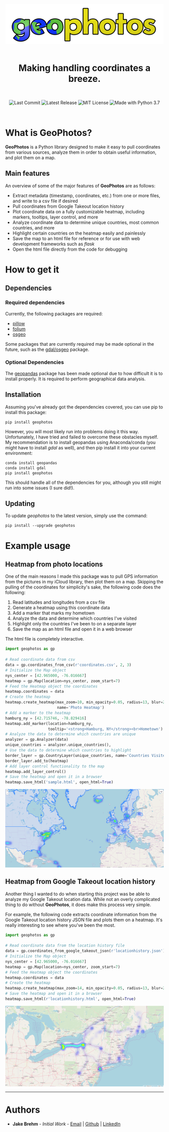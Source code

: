 <div align="center">
  <img src="https://github.com/jakebrehm/geophotos/blob/master/img/logo.png" alt=" GeoPhotos Logo"/>

  <br>
  <br>

  <h1>Making handling coordinates a breeze.</h1>

  <br>

  <img src="https://img.shields.io/github/last-commit/jakebrehm/geophotos?style=for-the-badge&color=blue" alt="Last Commit"></img>
  <img src="https://img.shields.io/pypi/v/geophotos?style=for-the-badge&color=default" alt="Latest Release"></img>
  <img src="https://img.shields.io/github/license/jakebrehm/geophotos?style=for-the-badge&color=blue" alt="MIT License"></img>
  <img src="https://img.shields.io/badge/Made%20With-Python%203.7-default.svg?style=for-the-badge&logo=Python" alt="Made with Python 3.7"></img>

  <br>
</div>


# What is **GeoPhotos**?

**GeoPhotos** is a Python library designed to make it easy to pull coordinates
from various sources, analyze them in order to obtain useful information, and
plot them on a map.

## Main features

An overview of some of the major features of **GeoPhotos** are as follows:

* Extract metadata (timestamp, coordinates, etc.) from one or more files, and
  write to a csv file if desired
* Pull coordinates from Google Takeout location history
* Plot coordinate data on a fully customizable heatmap, including markers,
  tooltips, layer control, and more
* Analyze coordinate data to determine unique countries, most common countries,
  and more
* Highlight certain countries on the heatmap easily and painlessly
* Save the map to an html file for reference or for use with web development
  frameworks such as *flask*
* Open the html file directly from the code for debugging

# How to get it

## Dependencies

### Required dependencies

Currently, the following packages are required:

* [pillow](https://github.com/python-pillow/Pillow)
* [folium](https://github.com/python-visualization/folium)
* [osgeo](https://github.com/OSGeo/gdal)

Some packages that are currently required may be made optional in the future,
such as the [gdal/osgeo](https://github.com/OSGeo/gdal) package.

### Optional Dependencies

The [geopandas](https://github.com/geopandas/geopandas) package has been made
optional due to how difficult it is to install properly. It is required to
perform geographical data analysis.

## Installation

Assuming you've already got the dependencies covered, you can use pip to install
this package:

```
pip install geophotos
```

However, you will most likely run into problems doing it this way.
Unfortunately, I have tried and failed to overcome these obstacles myself.
My recommendation is to install geopandas using Anaconda/conda (you might have
to install *gdal* as well), and then pip install it into your current environment:

```
conda install geopandas
conda install gdal
pip install geophotos
```

This should handle all of the dependencies for you, although you still might run
into some issues (I sure did!).

## Updating

To update *geophotos* to the latest version, simply use the command:

```
pip install --upgrade geophotos
```

# Example usage

## Heatmap from photo locations

One of the main reasons I made this package was to pull GPS information from the
pictures in my iCloud library, then plot them on a map. Skipping the pulling of
the coordinates for simplicity's sake, the following code does the following:

1. Read latitudes and longitudes from a csv file
2. Generate a heatmap using this coordinate data
3. Add a marker that marks my hometown
4. Analyze the data and determine which countries I've visited
5. Highlight only the countries I've been to on a separate layer
6. Save the map as an html file and open it in a web browser

The html file is completely interactive.

```python
import geophotos as gp

# Read coordinate data from csv
data = gp.coordinates_from_csv(r'coordinates.csv', 2, 3)
# Initialize the Map object
nys_center = [42.965000, -76.016667]
heatmap = gp.Map(location=nys_center, zoom_start=7)
# Feed the Heatmap object the coordinates
heatmap.coordinates = data
# Create the heatmap
heatmap.create_heatmap(max_zoom=10, min_opacity=0.05, radius=13, blur=25,
                       name='Photo Heatmap')
# Add a marker to the heatmap
hamburg_ny = [42.715746, -78.829416]
heatmap.add_marker(location=hamburg_ny,
                   tooltip='<strong>Hamburg, NY</strong><br>Hometown')
# Analyze the data to determine which countries are unique
analyzer = gp.Analyzer(data)
unique_countries = analyzer.unique_countries(),
# Use the data to determine which countries to highlight
border_layer = gp.CountryLayer(unique_countries, name='Countries Visited')
border_layer.add_to(heatmap)
# Add layer control functionality to the map
heatmap.add_layer_control()
# Save the heatmap and open it in a browser
heatmap.save_html('sample.html', open_html=True)
```

<p align="center">
  <img src="https://raw.githubusercontent.com/jakebrehm/geophotos/master/img/photo_sample.gif"
  alt="Sample geophotos photo analysis output map"/>
</p>

## Heatmap from Google Takeout location history

Another thing I wanted to do when starting this project was be able to analyze
my Google Takeout location data. While not an overly complicated thing to do
without **GeoPhotos**, it does make this process very simple.

For example, the following code extracts coordinate information from the Google
Takeout location history JSON file and plots them on a heatmap. It's really
interesting to see where you've been the most.

```python
import geophotos as gp

# Read coordinate data from the location history file
data = gp.coordinates_from_google_takeout_json(r'locationhistory.json')
# Initialize the Map object
nys_center = [42.965000, -76.016667]
heatmap = gp.Map(location=nys_center, zoom_start=7)
# Feed the Heatmap object the coordinates
heatmap.coordinates = data
# Create the heatmap
heatmap.create_heatmap(max_zoom=14, min_opacity=0.05, radius=13, blur=25)
# Save the heatmap and open it in a browser
heatmap.save_html(r'locationhistory.html', open_html=True)
```

<p align="center">
  <img src="https://github.com/jakebrehm/geophotos/blob/master/img/location_sample.png"
  alt="Sample geophotos location history analysis output map"/>
</p>

---

# Authors
- **Jake Brehm** - *Initial Work* - [Email](mailto:jbrehm@tactair.com) | [Github](http://github.com/jakebrehm) | [LinkedIn](http://linkedin.com/in/jacobbrehm)